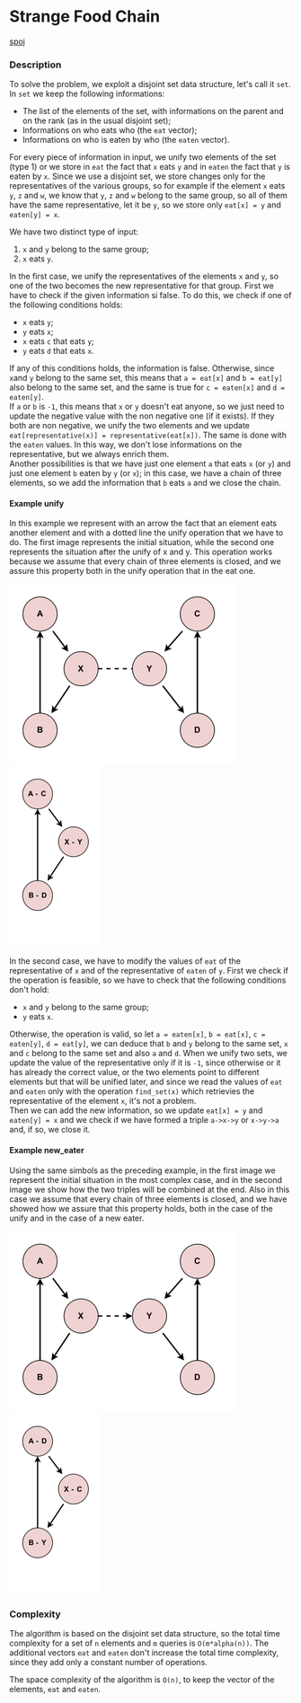 # Strange Food Chain

[spoj](http://www.spoj.com/problems/CHAIN/)

### Description
To solve the problem, we exploit a disjoint set data structure, let's call it `set`. In `set` we keep the following informations:

* The list of the elements of the set, with informations on the parent and on the rank (as in the usual disjoint set);
* Informations on who eats who (the `eat` vector);
* Informations on who is eaten by who (the `eaten` vector).

For every piece of information in input, we unify two elements of the set (type 1) or we store in `eat` the fact that `x` eats `y` and in `eaten` the fact that `y` is eaten by `x`. Since we use a disjoint set, we store changes only for the representatives of the various groups, so for example if the element `x` eats `y`, `z` and `w`, we know that `y`, `z` and `w` belong to the same group, so all of them have the same representative, let it be `y`, so we store only `eat[x] = y` and `eaten[y] = x`.

We have two distinct type of input:

1. `x` and `y` belong to the same group;
2. `x` eats `y`.

In the first case, we unify the representatives of the elements `x` and `y`, so one of the two becomes the new representative for that group. First we have to check if the given information si false. To do this, we check if one of the following conditions holds:

- `x` eats `y`;
- `y` eats `x`;
- `x` eats `c` that eats `y`;
- `y` eats `d` that eats `x`.

If any of this conditions holds, the information is false. Otherwise, since `x`and `y` belong to the same set, this means that `a = eat[x]` and `b = eat[y]` also belong to the same set, and the same is true for `c = eaten[x]` and `d = eaten[y]`.  
If `a` or `b` is `-1`, this means that `x` or `y` doesn't eat anyone, so we just need to update the negative value with the non negative one (if it exists). If they both are non negative, we unify the two elements and we update `eat[representative(x)] = representative(eat[x])`. The same is done with the `eaten` values. In this way, we don't lose informations on the representative, but we always enrich them.  
Another possibilities is that we have just one element `a` that eats `x` (or `y`) and just one element `b` eaten by `y` (or `x`); in this case, we have a chain of three elements, so we add the information that `b` eats `a` and we close the chain.

#### Example unify
In this example we represent with an arrow the fact that an element eats another element and with a dotted line the unify operation that we have to do. The first image represents the initial situation, while the second one represents the situation after the unify of x and y. This operation works because we assume that every chain of three elements is closed, and we assure this property both in the unify operation that in the eat one.


![unify](https://github.com/t-costa/CPC-Problems/blob/master/Strange%20Food%20Chain/unify.png)
![unify2](https://github.com/t-costa/CPC-Problems/blob/master/Strange%20Food%20Chain/unify%202.png)


In the second case, we have to modify the values of `eat` of the representative of `x` and of the representative of `eaten` of `y`. First we check if the operation is feasible, so we have to check that the following conditions don't hold:

- `x` and `y` belong to the same group;
- `y` eats `x`.

Otherwise, the operation is valid, so let `a = eaten[x]`, `b = eat[x]`, `c = eaten[y]`, `d = eat[y]`, we can deduce that `b` and `y` belong to the same set, `x` and `c` belong to the same set and also `a` and `d`. When we unify two sets, we update the value of the representative only if it is `-1`, since otherwise or it has already the correct value, or the two elements point to different elements but that will be unified later, and since we read the values of `eat` and `eaten` only with the operation `find_set(x)` which retrievies the representative of the element `x`, it's not a problem.  
Then we can add the new information, so we update `eat[x] = y` and `eaten[y] = x` and we check if we have formed a triple `a->x->y` or `x->y->a` and, if so, we close it.


#### Example new_eater
Using the same simbols as the preceding example, in the first image we represent the initial situation in the most complex case, and in the second image we show how the two triples will be combined at the end. Also in this case we assume that every chain of three elements is closed, and we have showed how we assure that this property holds, both in the case of the unify and in the case of a new eater.


![new_eater](https://github.com/t-costa/CPC-Problems/blob/master/Strange%20Food%20Chain/new_eater.png)
![new_eater2](https://github.com/t-costa/CPC-Problems/blob/master/Strange%20Food%20Chain/new_eater%202.png)

### Complexity
The algorithm is based on the disjoint set data structure, so the total time complexity for a set of `n` elements and `m` queries is `O(m*alpha(n))`. The additional vectors `eat` and `eaten` don't increase the total time complexity, since they add only a constant number of operations.

The space complexity of the algorithm is `O(n)`, to keep the vector of the elements, `eat` and `eaten`.
